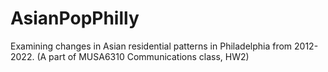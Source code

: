 # AsianPopPhilly
Examining changes in Asian residential patterns in Philadelphia from 2012-2022. (A part of MUSA6310 Communications class, HW2)
